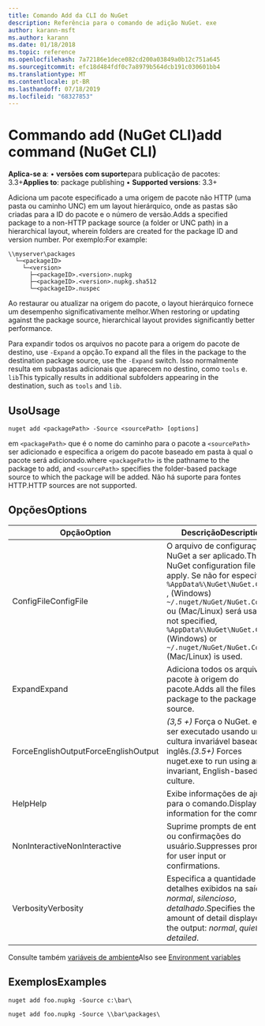 ```yaml
---
title: Comando Add da CLI do NuGet
description: Referência para o comando de adição NuGet. exe
author: karann-msft
ms.author: karann
ms.date: 01/18/2018
ms.topic: reference
ms.openlocfilehash: 7a72186e1dece082cd200a03849a0b12c751a645
ms.sourcegitcommit: efc18d484fdf0c7a8979b564dcb191c030601bb4
ms.translationtype: MT
ms.contentlocale: pt-BR
ms.lasthandoff: 07/18/2019
ms.locfileid: "68327853"
---
```

# <a name="add-command-nuget-cli"></a><span data-ttu-id="3f383-103">Commando add (NuGet CLI)</span><span class="sxs-lookup"><span data-stu-id="3f383-103">add command (NuGet CLI)</span></span>

<span data-ttu-id="3f383-104">**Aplica-se a**: &bullet; **versões com suporte**para publicação de pacotes: 3.3+</span><span class="sxs-lookup"><span data-stu-id="3f383-104">**Applies to**: package publishing &bullet; **Supported versions**: 3.3+</span></span>

<span data-ttu-id="3f383-105">Adiciona um pacote especificado a uma origem de pacote não HTTP (uma pasta ou caminho UNC) em um layout hierárquico, onde as pastas são criadas para a ID do pacote e o número de versão.</span><span class="sxs-lookup"><span data-stu-id="3f383-105">Adds a specified package to a non-HTTP package source (a folder or UNC path) in a hierarchical layout, wherein folders are created for the package ID and version number.</span></span> <span data-ttu-id="3f383-106">Por exemplo:</span><span class="sxs-lookup"><span data-stu-id="3f383-106">For example:</span></span>

    \\myserver\packages
      └─<packageID>
        └─<version>
          ├─<packageID>.<version>.nupkg
          ├─<packageID>.<version>.nupkg.sha512
          └─<packageID>.nuspec

<span data-ttu-id="3f383-107">Ao restaurar ou atualizar na origem do pacote, o layout hierárquico fornece um desempenho significativamente melhor.</span><span class="sxs-lookup"><span data-stu-id="3f383-107">When restoring or updating against the package source, hierarchical layout provides significantly better performance.</span></span>

<span data-ttu-id="3f383-108">Para expandir todos os arquivos no pacote para a origem do pacote de destino, use `-Expand` a opção.</span><span class="sxs-lookup"><span data-stu-id="3f383-108">To expand all the files in the package to the destination package source, use the `-Expand` switch.</span></span> <span data-ttu-id="3f383-109">Isso normalmente resulta em subpastas adicionais que aparecem no destino, como `tools` e. `lib`</span><span class="sxs-lookup"><span data-stu-id="3f383-109">This typically results in additional subfolders appearing in the destination, such as `tools` and `lib`.</span></span>

## <a name="usage"></a><span data-ttu-id="3f383-110">Uso</span><span class="sxs-lookup"><span data-stu-id="3f383-110">Usage</span></span>

```cli
nuget add <packagePath> -Source <sourcePath> [options]
```

<span data-ttu-id="3f383-111">em `<packagePath>` que é o nome do caminho para o pacote a `<sourcePath>` ser adicionado e especifica a origem do pacote baseado em pasta à qual o pacote será adicionado.</span><span class="sxs-lookup"><span data-stu-id="3f383-111">where `<packagePath>` is the pathname to the package to add, and `<sourcePath>` specifies the folder-based package source to which the package will be added.</span></span> <span data-ttu-id="3f383-112">Não há suporte para fontes HTTP.</span><span class="sxs-lookup"><span data-stu-id="3f383-112">HTTP sources are not supported.</span></span>

## <a name="options"></a><span data-ttu-id="3f383-113">Opções</span><span class="sxs-lookup"><span data-stu-id="3f383-113">Options</span></span>

| <span data-ttu-id="3f383-114">Opção</span><span class="sxs-lookup"><span data-stu-id="3f383-114">Option</span></span> | <span data-ttu-id="3f383-115">Descrição</span><span class="sxs-lookup"><span data-stu-id="3f383-115">Description</span></span> |
| --- | --- |
| <span data-ttu-id="3f383-116">ConfigFile</span><span class="sxs-lookup"><span data-stu-id="3f383-116">ConfigFile</span></span> | <span data-ttu-id="3f383-117">O arquivo de configuração do NuGet a ser aplicado.</span><span class="sxs-lookup"><span data-stu-id="3f383-117">The NuGet configuration file to apply.</span></span> <span data-ttu-id="3f383-118">Se não for especificado `%AppData%\NuGet\NuGet.Config` , (Windows) `~/.nuget/NuGet/NuGet.Config` ou (Mac/Linux) será usado.</span><span class="sxs-lookup"><span data-stu-id="3f383-118">If not specified, `%AppData%\NuGet\NuGet.Config` (Windows) or `~/.nuget/NuGet/NuGet.Config` (Mac/Linux) is used.</span></span>|
| <span data-ttu-id="3f383-119">Expand</span><span class="sxs-lookup"><span data-stu-id="3f383-119">Expand</span></span> | <span data-ttu-id="3f383-120">Adiciona todos os arquivos no pacote à origem do pacote.</span><span class="sxs-lookup"><span data-stu-id="3f383-120">Adds all the files in the package to the package source.</span></span> |
| <span data-ttu-id="3f383-121">ForceEnglishOutput</span><span class="sxs-lookup"><span data-stu-id="3f383-121">ForceEnglishOutput</span></span> | <span data-ttu-id="3f383-122">*(3,5 +)* Força o NuGet. exe a ser executado usando uma cultura invariável baseada em inglês.</span><span class="sxs-lookup"><span data-stu-id="3f383-122">*(3.5+)* Forces nuget.exe to run using an invariant, English-based culture.</span></span> |
| <span data-ttu-id="3f383-123">Help</span><span class="sxs-lookup"><span data-stu-id="3f383-123">Help</span></span> | <span data-ttu-id="3f383-124">Exibe informações de ajuda para o comando.</span><span class="sxs-lookup"><span data-stu-id="3f383-124">Displays help information for the command.</span></span> |
| <span data-ttu-id="3f383-125">NonInteractive</span><span class="sxs-lookup"><span data-stu-id="3f383-125">NonInteractive</span></span> | <span data-ttu-id="3f383-126">Suprime prompts de entrada ou confirmações do usuário.</span><span class="sxs-lookup"><span data-stu-id="3f383-126">Suppresses prompts for user input or confirmations.</span></span> |
| <span data-ttu-id="3f383-127">Verbosity</span><span class="sxs-lookup"><span data-stu-id="3f383-127">Verbosity</span></span> | <span data-ttu-id="3f383-128">Especifica a quantidade de detalhes exibidos na saída: *normal*, *silencioso*, *detalhado*.</span><span class="sxs-lookup"><span data-stu-id="3f383-128">Specifies the amount of detail displayed in the output: *normal*, *quiet*, *detailed*.</span></span> |

<span data-ttu-id="3f383-129">Consulte também [variáveis de ambiente](cli-ref-environment-variables.md)</span><span class="sxs-lookup"><span data-stu-id="3f383-129">Also see [Environment variables](cli-ref-environment-variables.md)</span></span>

## <a name="examples"></a><span data-ttu-id="3f383-130">Exemplos</span><span class="sxs-lookup"><span data-stu-id="3f383-130">Examples</span></span>

```cli
nuget add foo.nupkg -Source c:\bar\

nuget add foo.nupkg -Source \\bar\packages\
```
